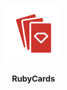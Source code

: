 <p align="center">
  <img src="./png/circle-white.png" width=150 height=150>

  <h2 align="center">RubyCards</h2>
</p>
